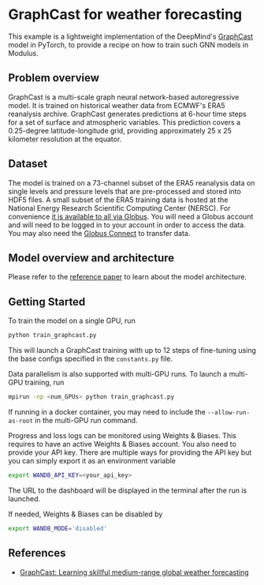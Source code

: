 # GraphCast for weather forecasting

This example is a lightweight implementation of the DeepMind's
[GraphCast](https://arxiv.org/abs/2212.12794) model in PyTorch, to provide a recipe on
how to train such GNN models in Modulus.

## Problem overview

GraphCast is a multi-scale graph neural network-based autoregressive model. It is
trained on historical weather data from ECMWF's ERA5 reanalysis archive. GraphCast
generates predictions at 6-hour time steps for a set of surface and atmospheric
variables. This prediction covers a 0.25-degree latitude-longitude grid,
providing approximately 25 x 25 kilometer resolution at the equator.

## Dataset

The model is trained on a 73-channel subset of the ERA5 reanalysis data on single levels
and pressure levels that are pre-processed and stored into HDF5 files.
A small subset of the ERA5 training data is hosted at the
National Energy Research Scientific Computing Center (NERSC). For convenience
[it is available to all via Globus](https://app.globus.org/file-manager?origin_id=945b3c9e-0f8c-11ed-8daf-9f359c660fbd&origin_path=%2F~%2Fdata%2F).
You will need a Globus account and will need to be logged in to your account in order
to access the data.  You may also need the [Globus Connect](https://www.globus.org/globus-connect)
to transfer data.

## Model overview and architecture

Please refer to the [reference paper](https://arxiv.org/abs/2212.12794) to learn about
the model architecture.

## Getting Started

To train the model on a single GPU, run

```bash
python train_graphcast.py
```

This will launch a GraphCast training with up to 12 steps of fine-tuning using the base
configs specified in the `constants.py` file.

Data parallelism is also supported with multi-GPU runs. To launch a multi-GPU training,
run

```bash
mpirun -np <num_GPUs> python train_graphcast.py
```

If running in a docker container, you may need to include the `--allow-run-as-root` in
the multi-GPU run command.

Progress and loss logs can be monitored using Weights & Biases. This requires to have an
active Weights & Biases account. You also need to provide your API key. There are
multiple ways for providing the API key but you can simply export it as an environment
variable

```bash
export WANDB_API_KEY=<your_api_key>
```

The URL to the dashboard will be displayed in the terminal after the run is launched.

If needed, Weights & Biases can be disabled by

```bash
export WANDB_MODE='disabled'
```

## References

- [GraphCast: Learning skillful medium-range global weather forecasting](https://arxiv.org/abs/2212.12794)
